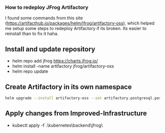 ### How to redeploy JFrog Artifactory

I found some commands from this site (https://artifacthub.io/packages/helm/jfrog/artifactory-oss),
which helped me setup some steps to redeploy Artifactory if its broken. Its easier to reinstall than to fix it haha.

## Install and update repository
- helm repo add jfrog https://charts.jfrog.io/
- helm install -name artifactory jfrog/artifactory-oss
- helm repo update

## Create Artifactory in its own namespace
``` bash
helm upgrade --install artifactory-oss --set artifactory.postgresql.postgresqlPassword=artifactory --set artifactory.nginx.enabled=false --set artifactory.ingress.enabled=true --set artifactory.ingress.hosts[0]="jfrog.theflyingbirds.net" --set artifactory.artifactory.service.type=ClusterIP --namespace artifactory-oss jfrog/artifactory-oss
``` 
## Apply changes from Improved-Infrastructure
- kubectl apply -f .\kubernetes\backend\jfrog\
